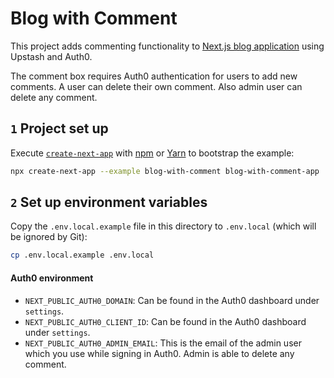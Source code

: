 # Blog with Comment
This project adds commenting functionality to [Next.js blog application](https://github.com/vercel/next.js/tree/canary/examples/blog) using Upstash and Auth0.

The comment box requires Auth0 authentication for users to add new comments. A user can delete their own comment. Also admin user can delete any comment.

## `1` Project set up

Execute [`create-next-app`](https://github.com/vercel/next.js/tree/canary/packages/create-next-app)
with [npm](https://docs.npmjs.com/cli/init) or [Yarn](https://yarnpkg.com/lang/en/docs/cli/create/) to bootstrap the
example:

```bash
npx create-next-app --example blog-with-comment blog-with-comment-app
```

## `2` Set up environment variables

Copy the `.env.local.example` file in this directory to `.env.local` (which will be ignored by Git):

```bash
cp .env.local.example .env.local
```

#### Auth0 environment

- `NEXT_PUBLIC_AUTH0_DOMAIN`: Can be found in the Auth0 dashboard under `settings`.
- `NEXT_PUBLIC_AUTH0_CLIENT_ID`: Can be found in the Auth0 dashboard under `settings`.
- `NEXT_PUBLIC_AUTH0_ADMIN_EMAIL`: This is the email of the admin user which you use while signing in Auth0. Admin is able to delete any comment.